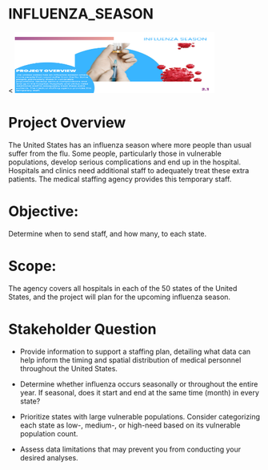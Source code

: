 # INFLUENZA_SEASON

 <div class="col-md-4 mb-4">
                    < <img src="img/Influenza Season .png"width="400" height="122" class="img-fluid rounded zoomable" alt="Portfolio Image 3">



# Project Overview

The United States has an influenza season where more people than usual
suffer from the flu. Some people, particularly those in vulnerable populations, develop serious
complications and end up in the hospital. Hospitals and clinics need additional staff to
adequately treat these extra patients. The medical staffing agency provides this temporary
staff.

# Objective: 
Determine when to send staff, and how many, to each state.

# Scope:
The agency covers all hospitals in each of the 50 states of the United States, and
the project will plan for the upcoming influenza season.

# Stakeholder Question
- Provide information to support a staffing plan, detailing what data can help inform the timing
and spatial distribution of medical personnel throughout the United States.

- Determine whether influenza occurs seasonally or throughout the entire year. If seasonal,
does it start and end at the same time (month) in every state?

- Prioritize states with large vulnerable populations. Consider categorizing each state as low-,
medium-, or high-need based on its vulnerable population count.

- Assess data limitations that may prevent you from conducting your desired analyses.

